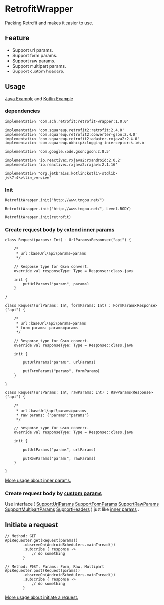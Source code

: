 # RetrofitWrapper

Packing Retrofit and makes it easier to use.

## Feature

* Support url params.
* Support form params.
* Support raw params.
* Support multipart params.
* Support custom headers.

## Usage

[Java Example](https://github.com/shichaohui/RetrofitWrapper/tree/master/app/src/main/java/com/sch/example/java)
 and 
[Kotlin Example](https://github.com/shichaohui/RetrofitWrapper/tree/master/app/src/main/java/com/sch/example/kotlin)

### dependencies

```
implementation 'com.sch.retrofit:retrofit-wrapper:1.0.0'

implementation 'com.squareup.retrofit2:retrofit:2.4.0'
implementation 'com.squareup.retrofit2:converter-gson:2.4.0'
implementation 'com.squareup.retrofit2:adapter-rxjava2:2.4.0'
implementation 'com.squareup.okhttp3:logging-interceptor:3.10.0'

implementation 'com.google.code.gson:gson:2.8.5'

implementation 'io.reactivex.rxjava2:rxandroid:2.0.2'
implementation 'io.reactivex.rxjava2:rxjava:2.1.16'

implementation "org.jetbrains.kotlin:kotlin-stdlib-jdk7:$kotlin_version"
```

### Init

```
RetrofitWrapper.init("http://www.tngou.net/")

RetrofitWrapper.init("http://www.tngou.net/", Level.BODY)

RetrofitWrapper.init(retrofit)
```

### Create request body by extend [inner params](https://github.com/shichaohui/RetrofitWrapper/tree/master/retrofit_wrapper/src/main/java/com/sch/retrofit/wrapper/request/params)

```
class Request(params: Int) : UrlParams<Response>("api") {

    /*
     * url：baseUrl/api?params=params
     */

    // Response type for Gson convert.
    override val responseType: Type = Response::class.java

    init {
        putUrlParams("params", params)
    }

}
```

```
class Request(urlParams: Int, formParams: Int) : FormParams<Response>("api") {

    /*
     * url：baseUrl/api?params=params
     * form params: params=params
     */

    // Response type for Gson convert.
    override val responseType: Type = Response::class.java

    init {

        putUrlParams("params", urlParams)

        putFormParams("params", formParams)
    }

}
```

```
class Request(urlParams: Int, rawParams: Int) : RawParams<Response>("api") {

    /*
     * url：baseUrl/api?params=params
     * raw params: {"params":"params"}
     */

    // Response type for Gson convert.
    override val responseType: Type = Response::class.java

    init {

        putUrlParams("params", urlParams)

        putRawParams("params", rawParams)
    }

}
```

[More usage about inner params.](https://github.com/shichaohui/RetrofitWrapper/tree/master/app/src/main/java/com/sch/example/kotlin/api)

### Create request body by [custom params](https://github.com/shichaohui/RetrofitWrapper/tree/master/retrofit_wrapper/src/main/java/com/sch/retrofit/wrapper/request)

Use interface (
[SupportUrlParams](https://github.com/shichaohui/RetrofitWrapper/blob/master/retrofit_wrapper/src/main/java/com/sch/retrofit/wrapper/request/SupportUrlParams.kt) 
[SupportFormParams](https://github.com/shichaohui/RetrofitWrapper/blob/master/retrofit_wrapper/src/main/java/com/sch/retrofit/wrapper/request/SupportFormParams.kt) 
[SupportRawParams](https://github.com/shichaohui/RetrofitWrapper/blob/master/retrofit_wrapper/src/main/java/com/sch/retrofit/wrapper/request/SupportRawParams.kt) 
[SupportMultipartParams](https://github.com/shichaohui/RetrofitWrapper/blob/master/retrofit_wrapper/src/main/java/com/sch/retrofit/wrapper/request/SupportMultipartParams.kt) 
[SupportHeaders](https://github.com/shichaohui/RetrofitWrapper/blob/master/retrofit_wrapper/src/main/java/com/sch/retrofit/wrapper/request/SupportHeaders.kt) 
) just like [inner params](https://github.com/shichaohui/RetrofitWrapper/tree/master/retrofit_wrapper/src/main/java/com/sch/retrofit/wrapper/request/params) .

## Initiate a request

```
// Method: GET
ApiRequester.get(Request(params))
        .observeOn(AndroidSchedulers.mainThread())
        .subscribe { response ->
            // do something
        }

// Method: POST, Params: Form, Raw, Multipart
ApiRequester.post(Request(params))
        .observeOn(AndroidSchedulers.mainThread())
        .subscribe { response ->
            // do something
        }
```

[More usage about initiate a request.](https://github.com/shichaohui/RetrofitWrapper/blob/master/app/src/main/java/com/sch/example/kotlin/MainActivity.kt)
